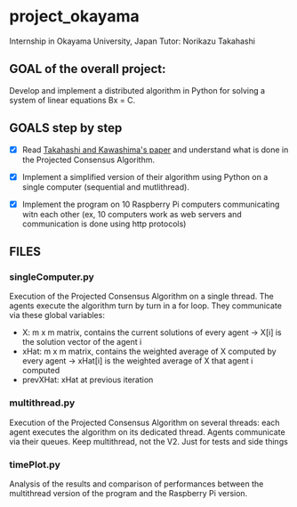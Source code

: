 # project_okayama
Internship in Okayama University, Japan
Tutor: Norikazu Takahashi

## GOAL of the overall project: 
Develop and implement a distributed algorithm in Python for solving a system of linear equations Bx = C.

## GOALS step by step
- [x] Read [Takahashi and Kawashima's paper](ieeecsl2018_takahashi_kawashima.pdf) and understand what is done in the Projected Consensus Algorithm.

- [x] Implement a simplified version of their algorithm using Python on a single computer (sequential and mutlithread).

- [x] Implement the program on 10 Raspberry Pi computers communicating witn each other (ex, 10 computers work as web servers and communication is done using http protocols)

## FILES
### singleComputer.py
Execution of the Projected Consensus Algorithm on a single thread. The agents execute the algorithm turn by turn in a for loop. They communicate via these global variables:
- X: m x m matrix, contains the current solutions of every agent -> X[i] is the solution vector of the agent i
- xHat: m x m matrix, contains the weighted average of X computed by every agent -> xHat[i] is the weighted average of X that agent i computed
- prevXHat: xHat at previous iteration

### multithread.py
Execution of the Projected Consensus Algorithm on several threads: each agent executes the algorithm on its dedicated thread. Agents communicate via their queues. 
Keep multithread, not the V2. Just for tests and side things

### timePlot.py
Analysis of the results and comparison of performances between the multithread version of the program and the Raspberry Pi version.